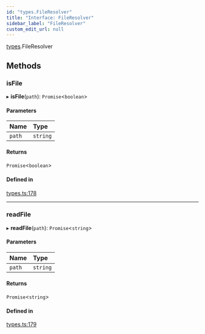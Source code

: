 ```yaml
---
id: "types.FileResolver"
title: "Interface: FileResolver"
sidebar_label: "FileResolver"
custom_edit_url: null
---
```


[types](../modules/types).FileResolver

## Methods

### isFile

▸ **isFile**(`path`): `Promise`<`boolean`\>

#### Parameters

| Name | Type |
| :------ | :------ |
| `path` | `string` |

#### Returns

`Promise`<`boolean`\>

#### Defined in

[types.ts:178](https://github.com/codesandbox/sandpack/blob/097389f/sandpack-react/src/types.ts#L178)

___

### readFile

▸ **readFile**(`path`): `Promise`<`string`\>

#### Parameters

| Name | Type |
| :------ | :------ |
| `path` | `string` |

#### Returns

`Promise`<`string`\>

#### Defined in

[types.ts:179](https://github.com/codesandbox/sandpack/blob/097389f/sandpack-react/src/types.ts#L179)
